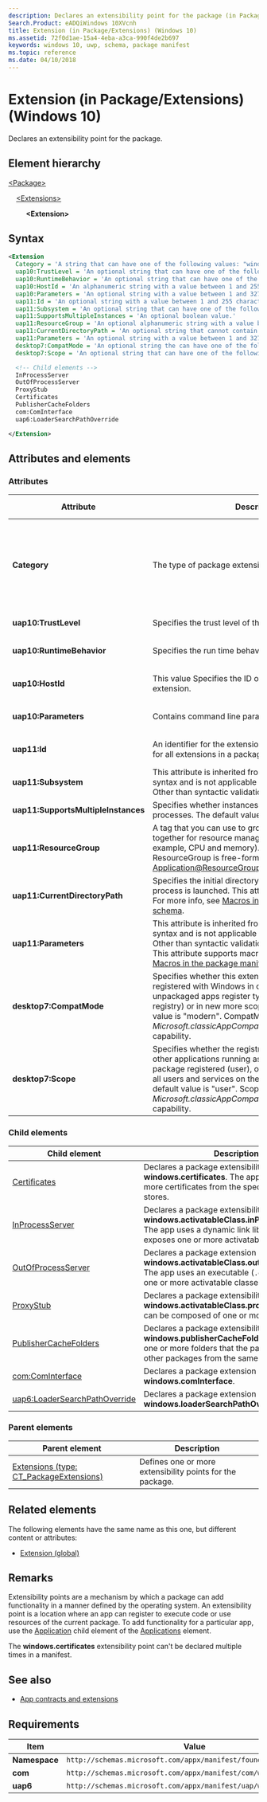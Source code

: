 ```yaml
---
description: Declares an extensibility point for the package (in Package/Extensions).
Search.Product: eADQiWindows 10XVcnh
title: Extension (in Package/Extensions) (Windows 10)
ms.assetid: 72f0d1ae-15a4-4eba-a3ca-990f4de2b697
keywords: windows 10, uwp, schema, package manifest
ms.topic: reference
ms.date: 04/10/2018
---
```


# Extension (in Package/Extensions) (Windows 10)

Declares an extensibility point for the package.

## Element hierarchy

[\<Package\>](element-package.md)

&nbsp;&nbsp;&nbsp;&nbsp;[\<Extensions\>](element-extensions.md)

&nbsp;&nbsp;&nbsp;&nbsp; &nbsp;&nbsp;&nbsp;&nbsp;**\<Extension\>**

## Syntax

```xml
<Extension
  Category = 'A string that can have one of the following values: "windows.activatableClass.inProcessServer", "windows.activatableClass.outOfProcessServer", "windows.activatableClass.proxyStub", "windows.certificates", "windows.publisherCacheFolders", "windows.comInterface", or "windows.loaderSearchPathOverride".'
  uap10:TrustLevel = 'An optional string that can have one of the following values: "appContainer" or "mediumIL".'
  uap10:RuntimeBehavior = 'An optional string that can have one of the following values: "windowsApp", "packagedClassicApp", or "win32App".'
  uap10:HostId = 'An alphanumeric string with a value between 1 and 255 characters in length. Must begin with a letter.'
  uap10:Parameters = 'An optional string with a value between 1 and 32767 characters in length with a non-whitespace character at its beginning and end.' 
  uap11:Id = 'An optional string with a value between 1 and 255 characters in length with a non-whitespace character at its beginning and end.'
  uap11:Subsystem = 'An optional string that can have one of the following values: "console" or "windows".'
  uap11:SupportsMultipleInstances = 'An optional boolean value.'
  uap11:ResourceGroup = 'An optional alphanumeric string with a value between 1 and 255 characters in length. Must begin with a letter.'
  uap11:CurrentDirectoryPath = 'An optional string that cannot contain these characters: <, >, |, ?, or *. >'
  uap11:Parameters = 'An optional string with a value between 1 and 32767 characters in length with a non-whitespace character at its beginning and end.'
  desktop7:CompatMode = 'An optional string the can have one of the following values: "classic" or "modern".'
  desktop7:Scope = 'An optional string that can have one of the following values: "machine" or "user".'>

  <!-- Child elements -->
  InProcessServer
  OutOfProcessServer
  ProxyStub
  Certificates
  PublisherCacheFolders
  com:ComInterface
  uap6:LoaderSearchPathOverride

</Extension>
```

## Attributes and elements

### Attributes

| Attribute | Description | Data type | Required | Default value |
|-|-|-|-|-|
| **Category** | The type of package extensibility point. | A string that can have one of the following values: *windows.activatableClass.inProcessServer*, *windows.activatableClass.outOfProcessServer*, *windows.activatableClass.proxyStub*, *windows.certificates*, *windows.publisherCacheFolders*, *windows.comInterface*, or *windows.loaderSearchPathOverride* | Yes |  |
| **uap10:TrustLevel** | Specifies the trust level of the extension. | An optional string that can have one of the following values: *appContainer* or *mediumIL*. | No |  |
| **uap10:RuntimeBehavior** | Specifies the run time behavior of the extension. | An optional string that can have one of the following values: *windowsApp*, *packagedClassicApp*, or *win32App*. | No |  |
| **uap10:HostId** | This value Specifies the ID of the host runtime for the extension. | An alphanumeric string with a value between 1 and 255 characters in length. Must begin with a letter. |
| **uap10:Parameters** | Contains command line parameters for the extension. | A string between 1 and 32767 characters in length with a non-whitespace character at its beginning and end. | No |  |
| **uap11:Id** | An identifier for the extension. The ID must be unique for all extensions in a package.| An optional string with a value between 1 and 255 characters in length with a non-whitespace character at its beginning and end. | No |  |
| **uap11:Subsystem** | This attribute is inherited from the base extension syntax and is not applicable to the com4 extension. Other than syntactic validation, this value is ignored.  | An optional string that can have one of the following values: *console* or *windows*. | No |  |
| **uap11:SupportsMultipleInstances** | Specifies whether instances should run in different processes. The default value is false. | An optional boolean value. | No |  |
| **uap11:ResourceGroup** | A tag that you can use to group extension activations together for resource management purposes (for example, CPU and memory). The value you can set ResourceGroup is free-form and flexible. See [Application@ResourceGroup](element-application.md).  | An optional alphanumeric string with a value between 1 and 255 characters in length. Must begin with a letter. | No |  |
| **uap11:CurrentDirectoryPath** | Specifies the initial directory when the application process is launched. This attribute supports macros. For more info, see [Macros in the package manifest schema](./macros.md). | An optional string that cannot contain these characters: `<`, `>`, `|`, `?`, or `*`. > | No |  |
| **uap11:Parameters** | This attribute is inherited from the base extension syntax and is not applicable to the com4 extension. Other than syntactic validation, this value is ignored. This attribute supports macros. For more info, see [Macros in the package manifest schema](./macros.md). | An optional string with a value between 1 and 32767 characters in length with a non-whitespace character at its beginning and end. | No |  |
| **desktop7:CompatMode** | Specifies whether this extension's information is registered with Windows in classic ways (e.g. unpackaged apps register types with COM via the registry) or in new more scoped ways. The default value is "modern". CompatMode="classic" requires the *Microsoft.classicAppCompat_8wekyb3d8bbwe* capability. | An optional string the can have one of the following values: *classic* or *modern*. | No |  |
| **desktop7:Scope** | Specifies whether the registrations are only visible to other applications running as a user who has this package registered (user), or whether they are visible to all users and services on the machine (machine). The default value is "user". Scope="machine" requires the *Microsoft.classicAppCompatElevated_8wekyb3d8bbwe* capability. | An optional string that can have one of the following values: *machine* or *user*. | No |  |

### Child elements

| Child element | Description |
|-|-|
| [Certificates](element-certificates.md) | Declares a package extensibility point of type **windows.certificates**. The app requires one or more certificates from the specified certificate stores. |
| [InProcessServer](element-inprocessserver.md) | Declares a package extensibility point of type **windows.activatableClass.inProcessServer**. The app uses a dynamic link library (`.dll`) that exposes one or more activatable classes. |
| [OutOfProcessServer](element-outofprocessserver.md) | Declares a package extension point of type **windows.activatableClass.outOfProcessServer**. The app uses an executable (`.exe`) that exposes one or more activatable classes. |
| [ProxyStub](element-proxystub.md) | Declares a package extensibility point of type **windows.activatableClass.proxyStub**. A proxy can be composed of one or more interfaces. |
| [PublisherCacheFolders](element-publishercachefolders.md) | Declares a package extensibility point of type **windows.publisherCacheFolders**. This specifies one or more folders that the package shares with other packages from the same publisher. |
| [com:ComInterface](element-com-package-interface.md) | Declares a package extension point of type **windows.comInterface**. |
| [uap6:LoaderSearchPathOverride](element-uap6-LoaderSearchPathOverride.md) | Declares a package extension point of type **windows.loaderSearchPathOverride**. |

### Parent elements

| Parent element | Description |
|-|-|
| [Extensions (type: CT_PackageExtensions)](element-extensions.md) | Defines one or more extensibility points for the package. |

## Related elements

The following elements have the same name as this one, but different content or attributes:

- [Extension (global)](element-1-extension.md)

## Remarks

Extensibility points are a mechanism by which a package can add functionality in a manner defined by the operating system. An extensibility point is a location where an app can register to execute code or use resources of the current package. To add functionality for a particular app, use the [Application](element-application.md) child element of the [Applications](element-applications.md) element.

The **windows.certificates** extensibility point can't be declared multiple times in a manifest.

## See also

- [App contracts and extensions](/previous-versions/windows/apps/hh464906(v=win.10))

## Requirements

| Item  | Value  |
|--|--|
| **Namespace** | `http://schemas.microsoft.com/appx/manifest/foundation/windows10` |
| **com** | `http://schemas.microsoft.com/appx/manifest/com/windows10` |
| **uap6** | `http://schemas.microsoft.com/appx/manifest/uap/windows10/10` |
